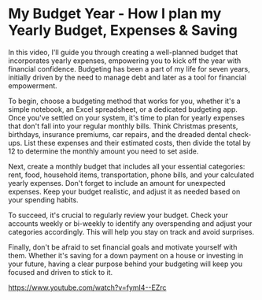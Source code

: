 # My Budget Year - How I plan my Yearly Budget, Expenses & Saving

In this video, I'll guide you through creating a well-planned budget that incorporates yearly expenses, empowering you to kick off the year with financial confidence. Budgeting has been a part of my life for seven years, initially driven by the need to manage debt and later as a tool for financial empowerment.

To begin, choose a budgeting method that works for you, whether it's a simple notebook, an Excel spreadsheet, or a dedicated budgeting app. Once you've settled on your system, it's time to plan for yearly expenses that don't fall into your regular monthly bills. Think Christmas presents, birthdays, insurance premiums, car repairs, and the dreaded dental check-ups. List these expenses and their estimated costs, then divide the total by 12 to determine the monthly amount you need to set aside.

Next, create a monthly budget that includes all your essential categories: rent, food, household items, transportation, phone bills, and your calculated yearly expenses. Don't forget to include an amount for unexpected expenses. Keep your budget realistic, and adjust it as needed based on your spending habits.

To succeed, it's crucial to regularly review your budget. Check your accounts weekly or bi-weekly to identify any overspending and adjust your categories accordingly. This will help you stay on track and avoid surprises.

Finally, don't be afraid to set financial goals and motivate yourself with them. Whether it's saving for a down payment on a house or investing in your future, having a clear purpose behind your budgeting will keep you focused and driven to stick to it.

https://www.youtube.com/watch?v=fymI4--EZrc
